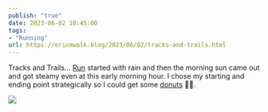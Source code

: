 ```yaml
---
publish: "true"
date: 2023-06-02 10:45:00
tags:
- "Running"
url: https://ericmwalk.blog/2023/06/02/tracks-and-trails.html
---
```

Tracks and Trails... [Run](https://strava.com/activities/9187497488) started with rain and then the morning sun came out and got steamy even at this early morning hour.  I chose my starting and ending point strategically so I could get some [donuts](https://ericmwalk.blog/2023/06/02/i-was-told.html) 🍩😉.

![](https://ericmwalk.blog/uploads/2023/c242d4a954.jpg)